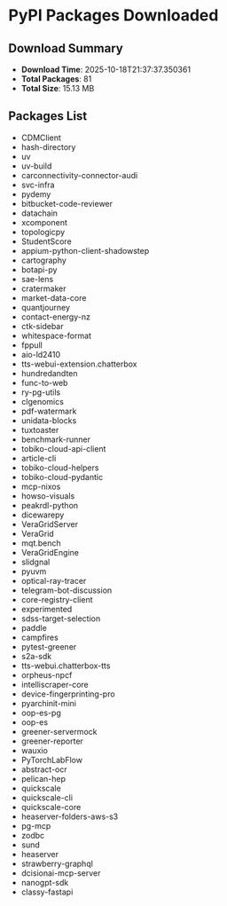 # PyPI Packages Downloaded

## Download Summary
- **Download Time**: 2025-10-18T21:37:37.350361
- **Total Packages**: 81
- **Total Size**: 15.13 MB

## Packages List
- CDMClient
- hash-directory
- uv
- uv-build
- carconnectivity-connector-audi
- svc-infra
- pydemy
- bitbucket-code-reviewer
- datachain
- xcomponent
- topologicpy
- StudentScore
- appium-python-client-shadowstep
- cartography
- botapi-py
- sae-lens
- cratermaker
- market-data-core
- quantjourney
- contact-energy-nz
- ctk-sidebar
- whitespace-format
- fppull
- aio-ld2410
- tts-webui-extension.chatterbox
- hundredandten
- func-to-web
- ry-pg-utils
- clgenomics
- pdf-watermark
- unidata-blocks
- tuxtoaster
- benchmark-runner
- tobiko-cloud-api-client
- article-cli
- tobiko-cloud-helpers
- tobiko-cloud-pydantic
- mcp-nixos
- howso-visuals
- peakrdl-python
- dicewarepy
- VeraGridServer
- VeraGrid
- mqt.bench
- VeraGridEngine
- slidgnal
- pyuvm
- optical-ray-tracer
- telegram-bot-discussion
- core-registry-client
- experimented
- sdss-target-selection
- paddle
- campfires
- pytest-greener
- s2a-sdk
- tts-webui.chatterbox-tts
- orpheus-npcf
- intelliscraper-core
- device-fingerprinting-pro
- pyarchinit-mini
- oop-es-pg
- oop-es
- greener-servermock
- greener-reporter
- wauxio
- PyTorchLabFlow
- abstract-ocr
- pelican-hep
- quickscale
- quickscale-cli
- quickscale-core
- heaserver-folders-aws-s3
- pg-mcp
- zodbc
- sund
- heaserver
- strawberry-graphql
- dcisionai-mcp-server
- nanogpt-sdk
- classy-fastapi
